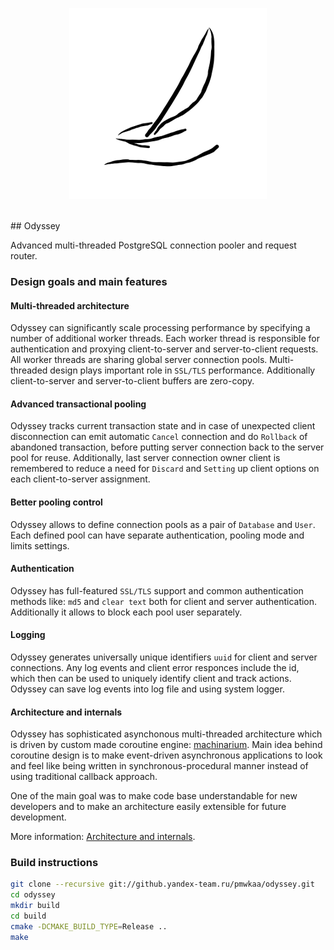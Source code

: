 <p align="center">
	<a href=""><img src="documentation/odyssey.png" /></a><br>
</p>
<br>
## Odyssey

Advanced multi-threaded PostgreSQL connection pooler and request router.

### Design goals and main features

#### Multi-threaded architecture

Odyssey can significantly scale processing performance by
specifying a number of additional worker threads. Each worker thread is
responsible for authentication and proxying client-to-server and server-to-client
requests. All worker threads are sharing global server connection pools.
Multi-threaded design plays important role in `SSL/TLS` performance.
Additionally client-to-server and server-to-client buffers are zero-copy.

#### Advanced transactional pooling

Odyssey tracks current transaction state and in case of unexpected client
disconnection can emit automatic `Cancel` connection and do `Rollback` of
abandoned transaction, before putting server connection back to
the server pool for reuse. Additionally, last server connection owner client
is remembered to reduce a need for `Discard` and `Setting` up client options
on each client-to-server assignment.

#### Better pooling control

Odyssey allows to define connection pools as a pair of `Database` and `User`.
Each defined pool can have separate authentication, pooling mode and limits settings.

#### Authentication

Odyssey has full-featured `SSL/TLS` support and common authentication methods
like: `md5` and `clear text` both for client and server authentication.
Additionally it allows to block each pool user separately.

#### Logging

Odyssey generates universally unique identifiers `uuid` for client and server connections.
Any log events and client error responces include the id, which then can be used to
uniquely identify client and track actions. Odyssey can save log events into log file and
using system logger.

#### Architecture and internals

Odyssey has sophisticated asynchonous multi-threaded architecture which
is driven by custom made coroutine engine: [machinarium](https://github.yandex-team.ru/pmwkaa/machinarium).
Main idea behind coroutine design is to make event-driven asynchronous applications to look and feel
like being written in synchronous-procedural manner instead of using traditional
callback approach.

One of the main goal was to make code base understandable for new developers and
to make an architecture easily extensible for future development.

More information: [Architecture and internals](documentation/INTERNALS.md).

### Build instructions

```sh
git clone --recursive git://github.yandex-team.ru/pmwkaa/odyssey.git
cd odyssey
mkdir build
cd build
cmake -DCMAKE_BUILD_TYPE=Release ..
make
```
